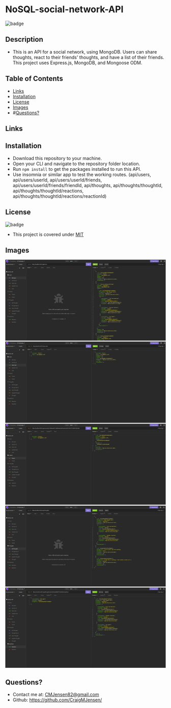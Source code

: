 # NoSQL-social-network-API
  
  
  ![badge](https://img.shields.io/badge/license-MIT-orange)



## Description 

  * This is an API for a social network, using MongoDB. Users can share thoughts, react to their friends' thoughts, and have a list of their friends. This project uses Express.js, MongoDB, and Mongoose ODM. 

## Table of Contents

  * [Links](#links)
  * [Installation](#installation)
  * [License](#license)
  * [Images](#images)
  * #[Questions?](#questions?)

## Links

## Installation

  * Download this repository to your machine.
  * Open your CLI and navigate to the repository folder location.
  * Run `npm install` to get the packages installed to run this API.
  * Use insomnia or similar app to test the working routes. (api/users, api/users/userId, api/users/userId/friends, api/users/userId/friends/friendId, api/thoughts, api/thoughts/thoughtId, api/thoughts/thoughtId/reactions, api/thoughts/thoughtId/reactions/reactionId)

## License

  ![badge](https://img.shields.io/badge/license-MIT-orange)

  * This project is covered under [MIT](https://choosealicense.com/licenses/mit/)

## Images

  ![insomnia-image-1](assets/img/NoSQL1.png)
  ![insomnia-image-2](assets/img/NoSQL2.png) 
  ![insomnia-image-3](assets/img/NoSQL3.png) 
  ![insomnia-image-4](assets/img/NoSQL4.png) 
  ![insomnia-image-5](assets/img/NoSQL5.png) 

## Questions?

  * Contact me at: CMJensen82@gmail.com
  * Github: https://github.com/CraigMJensen/
